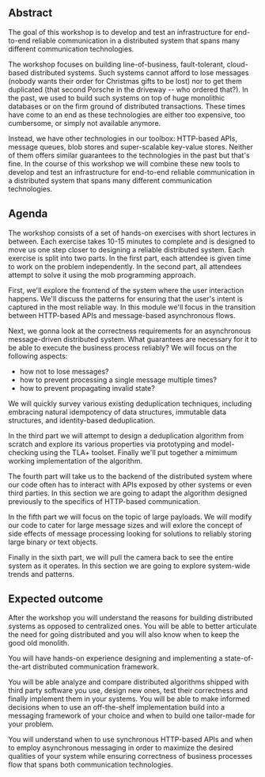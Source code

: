 ## Abstract

The goal of this workshop is to develop and test an infrastructure for end-to-end reliable communication in a distributed system that spans many different communication technologies.

The workshop focuses on building line-of-business, fault-tolerant, cloud-based distributed systems. Such systems cannot afford to lose messages (nobody wants their order for Christmas gifts to be lost) nor to get them duplicated (that second Porsche in the driveway -- who ordered that?). In the past, we used to build such systems on top of huge monolithic databases or on the firm ground of distributed transactions. These times have come to an end as these technologies are either too expensive, too cumbersome, or simply not available anymore.

Instead, we have other technologies in our toolbox: HTTP-based APIs, message queues, blob stores and super-scalable key-value stores. Neither of them offers similar guarantees to the technologies in the past but that's fine. In the course of this workshop we will combine these new tools to develop and test an infrastructure for end-to-end reliable communication in a distributed system that spans many different communication technologies.

## Agenda

The workshop consists of a set of hands-on exercises with short lectures in between. Each exercise takes 10-15 minutes to complete and is designed to move us one step closer to designing a reliable distributed system. Each exercise is split into two parts. In the first part, each attendee is given time to work on the problem independently. In the second part, all attendees attempt to solve it using the mob programming approach.

First, we'll explore the frontend of the system where the user interaction happens. We'll discuss the patterns for ensuring that the user's intent is captured in the most reliable way. In this module we'll focus in the transition between HTTP-based APIs and message-based asynchronous flows.

Next, we gonna look at the correctness requirements for an asynchronous message-driven distributed system. What guarantees are necessary for it to be able to execute the business process reliably? We will focus on the following aspects:

- how not to lose messages?
- how to prevent processing a single message multiple times?
- how to prevent propagating invalid state?

We will quickly survey various existing deduplication techniques, including embracing natural idempotency of data structures, immutable data structures, and identity-based deduplication.

In the third part we will attempt to design a deduplication algorithm from scratch and explore its various properties via prototyping and model-checking using the TLA+ toolset. Finally we'll put together a mimimum working implementation of the algorithm.

The fourth part will take us to the backend of the distributed system where our code often has to interact with APIs exposed by other systems or even third parties. In this section we are going to adapt the algorithm designed previously to the specifics of HTTP-based communication.

In the fifth part we will focus on the topic of large payloads. We will modify our code to cater for large message sizes and will exlore the concept of side effects of message processing looking for solutions to reliably storing large binary or text objects.

Finally in the sixth part, we will pull the camera back to see the entire system as it operates. In this section we are going to explore system-wide trends and patterns.

## Expected outcome

After the workshop you will understand the reasons for building distributed systems as opposed to centralized ones. You will be able to better articulate the need for going distributed and you will also know when to keep the good old monolith.

You will have hands-on experience designing and implementing a state-of-the-art distributed communication framework.

You will be able analyze and compare distributed algorithms shipped with third party software you use, design new ones, test their correctness and finally implement them in your systems. You will be able to make informed decisions when to use an off-the-shelf implementation build into a messaging framework of your choice and when to build one tailor-made for your problem.

You will understand when to use synchronous HTTP-based APIs and when to employ asynchronous messaging in order to maximize the desired qualities of your system while ensuring correctness of business processes flow that spans both communication technologies.


